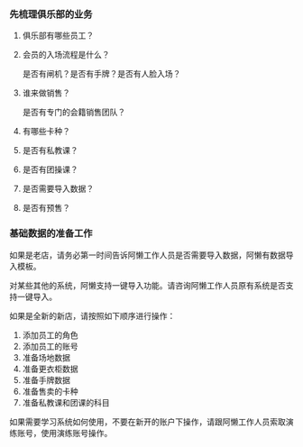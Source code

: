 ### 先梳理俱乐部的业务

1. 俱乐部有哪些员工？

2. 会员的入场流程是什么？

   是否有闸机？是否有手牌？是否有人脸入场？

3. 谁来做销售？

   是否有专门的会籍销售团队？

4. 有哪些卡种？

5. 是否有私教课？

6. 是否有团操课？

7. 是否需要导入数据？

8. 是否有预售？

### 基础数据的准备工作

如果是老店，请务必第一时间告诉阿懒工作人员是否需要导入数据，阿懒有数据导入模板。

对某些其他的系统，阿懒支持一键导入功能。请咨询阿懒工作人员原有系统是否支持一键导入。

如果是全新的新店，请按照如下顺序进行操作：

1. 添加员工的角色
2. 添加员工的账号
3. 准备场地数据
4. 准备更衣柜数据
5. 准备手牌数据
6. 准备售卖的卡种
7. 准备私教课和团课的科目

如果需要学习系统如何使用，不要在新开的账户下操作，请跟阿懒工作人员索取演练账号，使用演练账号操作。